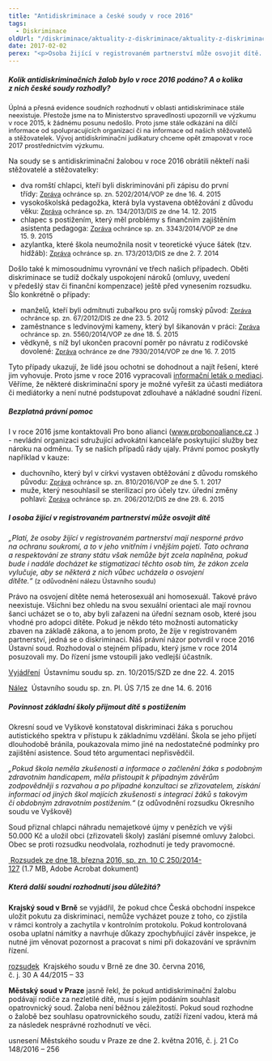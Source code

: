 ```yaml
---
title: "Antidiskriminace a české soudy v roce 2016"
tags:
  - Diskriminace
oldUrl: "/diskriminace/aktuality-z-diskriminace/aktuality-z-diskriminace-2017/antidiskriminace-a-ceske-soudy-v-roce-2016/"
date: 2017-02-02
perex: "<p>Osoba žijící v registrovaném partnerství může osvojit dítě. Základní škola má povinnost přijmout spádového žáka s postižením. To jsou dvě klíčová soudní rozhodnutí roku 2016.</p>"
---
```


<!-- imported from the old website -->

<h5>Kolik antidiskriminačních žalob bylo v roce 2016 podáno? A o kolika z nich české soudy rozhodly?</h5> <p><span style="font-size: 12.8px;">Úplná a přesná evidence soudních rozhodnutí v oblasti antidiskriminace stále neexistuje. Přestože jsme na to Ministerstvo spravedlnosti upozornili ve výzkumu v roce 2015, k žádnému posunu nedošlo. Proto jsme stále odkázání na dílčí informace od spolupracujících organizací či na informace od našich stěžovatelů a stěžovatelek. Vývoj antidiskriminační judikatury chceme opět zmapovat v roce 2017 prostřednictvím výzkumu.</span></p> <p>Na soudy se s antidiskriminační žalobou v roce 2016 obrátili někteří naši stěžovatelé a stěžovatelky:</p><ul><li>dva romští chlapci, kteří byli diskriminováni při zápisu do první třídy: <a href="http://eso.ochrance.cz/Nalezene/Edit/2812" style="font-size: 12.8px;">Zpráva</a><span style="font-size: 12.8px;"> ochránce sp. zn. 5202/2014/VOP ze dne 16. 4. 2015</span></li><li>vysokoškolská pedagožka, která byla vystavena obtěžování z důvodu věku: <a href="http://eso.ochrance.cz/Nalezene/Edit/3576" style="font-size: 12.8px;">Zpráva</a><span style="font-size: 12.8px;"> ochránce sp. zn. 134/2013/DIS ze dne 14. 12. 2015</span></li><li>chlapec s postižením, který měl problémy s finančním zajištěním asistenta pedagoga: <a href="http://eso.ochrance.cz/Nalezene/Edit/4606" style="font-size: 12.8px;">Zpráva</a><span style="font-size: 12.8px;"> ochránce sp. zn. 3343/2014/VOP ze dne 15. 9. 2015</span></li><li>azylantka, které škola neumožnila nosit v teoretické výuce šátek (tzv. hidžáb): <a href="http://eso.ochrance.cz/Nalezene/Edit/2006" style="font-size: 12.8px;">Zpráva</a><span style="font-size: 12.8px;"> ochránce sp. zn. 173/2013/DIS ze dne 2. 7. 2014</span></li></ul> <p>Došlo také k mimosoudnímu vyrovnání ve třech našich případech. Oběti diskriminace se tudíž dočkaly uspokojení nároků (omluvy, uvedení v předešlý stav či finanční kompenzace) ještě před vynesením rozsudku. Šlo konkrétně o případy:</p><ul><li>manželů, kteří byli odmítnuti zubařkou pro svůj romský původ: <a href="http://eso.ochrance.cz/Nalezene/Edit/1472" style="font-size: 12.8px;">Zpráva</a><span style="font-size: 12.8px;"> ochránce sp. zn. 67/2012/DIS ze dne 23. 5. 2012</span></li><li>zaměstnance s ledvinovými kameny, který byl šikanován v práci: <a href="http://eso.ochrance.cz/Nalezene/Edit/3772" style="font-size: 12.8px;">Zpráva</a><span style="font-size: 12.8px;"> ochránce sp. zn. 5560/2014/VOP ze dne 18. 5. 2015</span></li><li>vědkyně, s níž byl ukončen pracovní poměr po návratu z rodičovské dovolené: <a href="http://eso.ochrance.cz/Nalezene/Edit/4608" style="font-size: 12.8px;">Zpráva</a><span style="font-size: 12.8px;"> ochránce ze dne 7930/2014/VOP ze dne 16. 7. 2015</span></li></ul> <p>Tyto případy ukazují, že lidé jsou ochotni se dohodnout a najít řešení, které jim vyhovuje. Proto jsme v roce 2016 vypracovali <a href="http://www.ochrance.cz/stiznosti-na-urady/chcete-si-stezovat/zivotni-situace-problemy-a-jejich-reseni/mediace/">informační leták o mediaci</a>. Věříme, že některé diskriminační spory je možné vyřešit za účasti mediátora či mediátorky a není nutné podstupovat zdlouhavé a nákladné soudní řízení.</p> <h5>Bezplatná právní pomoc</h5> <p>I v roce 2016 jsme kontaktovali Pro bono alianci (<a title="Otevření do nového okna" href="http://www.probonoaliance.cz/" target="_blank">www.probonoaliance.cz</a> .) -<a name="_GoBack"></a> nevládní organizaci sdružující advokátní kanceláře poskytující služby bez nároku na odměnu. Ty se našich případů rády ujaly. Právní pomoc poskytly například v kauze:</p><ul><li>duchovního, který byl v církvi vystaven obtěžování z důvodu romského původu: <a href="http://eso.ochrance.cz/Nalezene/Edit/4632" style="font-size: 12.8px;">Zpráva</a><span style="font-size: 12.8px;"> ochránce sp. zn. 810/2016/VOP ze dne 5. 1. 2017</span></li><li>muže, který nesouhlasil se sterilizací pro účely tzv. úřední změny pohlaví: <a href="http://eso.ochrance.cz/Nalezene/Edit/3328" style="font-size: 12.8px;">Zpráva</a><span style="font-size: 12.8px;"> ochránce sp. zn. 206/2012/DIS ze dne 29. 6. 2015</span></li></ul> <h5>I osoba žijící v registrovaném partnerství může osvojit dítě </h5> <p><i>„Platí, že osoby žijící v registrovaném partnerství mají nesporné právo na ochranu soukromí, a to v jeho vnitřním i vnějším pojetí. Tato ochrana a respektování ze strany státu však nemůže být zcela naplněna, pokud bude i nadále docházet ke stigmatizaci těchto osob tím, že zákon zcela vylučuje, aby se některá z nich vůbec ucházela o osvojení dítěte.“</i> <span style="font-size: 12.8px;">(z odůvodnění nálezu Ústavního soudu)</span></p> <p>Právo na osvojení dítěte nemá heterosexuál ani homosexuál. Takové právo neexistuje. Všichni bez ohledu na svou sexuální orientaci ale mají rovnou šanci ucházet se o to, aby byli zařazeni na úřední seznam osob, které jsou vhodné pro adopci dítěte. Pokud je někdo této možnosti automaticky zbaven na základě zákona, a to jenom proto, že žije v registrovaném partnerství, jedná se o diskriminaci. Náš právní názor potvrdil v roce 2016 Ústavní soud. Rozhodoval o stejném případu, který jsme v roce 2014 posuzovali my. Do řízení jsme vstoupili jako vedlejší účastník.</p> <p><a title="Otevření do nového okna" href="http://eso.ochrance.cz/Nalezene/Edit/4262" target="_blank">Vyjádření</a>  Ústavnímu soudu sp. zn. 10/2015/SZD ze dne 22. 4. 2015</p> <p><a title="Otevření do nového okna" href="http://www.usoud.cz/fileadmin/user_upload/Tiskova_mluvci/Publikovane_nalezy/2016/Pl._US_7_15_vcetne_disentu_na_web.pdf" target="_blank">Nález</a>  Ústavního soudu sp. zn. Pl. ÚS 7/15 ze dne 14. 6. 2016</p> <h5>Povinnost základní školy přijmout dítě s postižením</h5> <p>Okresní soud ve Vyškově konstatoval diskriminaci žáka s poruchou autistického spektra v přístupu k základnímu vzdělání. Škola se jeho přijetí dlouhodobě bránila, poukazovala mimo jiné na nedostatečné podmínky pro zajištění asistence. Soud této argumentaci nepřisvědčil.</p> <p><i>„Pokud škola neměla zkušenosti a informace o začlenění žáka s podobným zdravotním handicapem, měla přistoupit k případným závěrům zodpovědněji s rozvahou a po případné konzultaci se zřizovatelem, získání informací od jiných škol majících zkušenosti s integrací žáků s takovým či obdobným zdravotním postižením.“</i> (z odůvodnění rozsudku Okresního soudu ve Vyškově)</p> <p>Soud přiznal chlapci náhradu nemajetkové újmy v penězích ve výši 50.000 Kč a uložil obci (zřizovateli školy) zaslání písemné omluvy žalobci. Obec se proti rozsudku neodvolala, rozhodnutí je tedy pravomocné. </p> <p><a title="Otevření do nového okna" href="/uploads-import/DISKRIMINACE/aktuality/Rozsudek-OS-ve-Vyskove.pdf" target="_blank"> Rozsudek ze dne 18. března 2016, sp. zn. 10 C 250/2014-127</a> (1.7 MB, Adobe Acrobat dokument)</p> <h5>Která další soudní rozhodnutí jsou důležitá?</h5> <p><b>Krajský soud v Brně</b> se vyjádřil, že pokud chce Česká obchodní inspekce uložit pokutu za diskriminaci, nemůže vycházet pouze z toho, co zjistila v rámci kontroly a zachytila v kontrolním protokolu. Pokud kontrolovaná osoba uplatní námitky a navrhuje důkazy zpochybňující závěr inspekce, je nutné jim věnovat pozornost a pracovat s nimi při dokazování ve správním řízení. </p> <p><a title="Otevření do nového okna" href="http://www.nssoud.cz/files/EVIDENCNI_LIST/2015/30_A_44_2015_20160907075331_prevedeno.pdf" target="_blank">rozsudek</a>  Krajského soudu v Brně ze dne 30. června 2016, č. j. 30 A 44/2015 – 33</p> <p><b>Městský soud v Praze</b> jasně řekl, že pokud antidiskriminační žalobu podávají rodiče za nezletilé dítě, musí s jejím podáním souhlasit opatrovnický soud. Žaloba není běžnou záležitostí. Pokud soud rozhodne o žalobě bez souhlasu opatrovnického soudu, zatíží řízení vadou, která má za následek nesprávné rozhodnutí ve věci. </p> <p>usnesení Městského soudu v Praze ze dne 2. května 2016, č. j. 21 Co 148/2016 – 256 </p>
